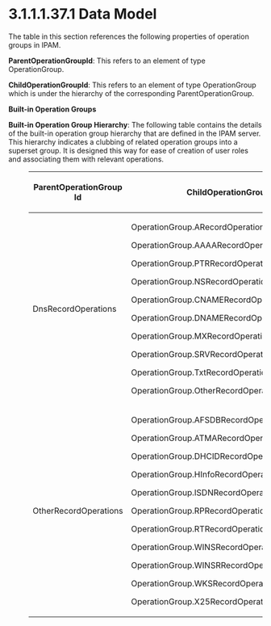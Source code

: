 <html dir="LTR" xmlns:mshelp="http://msdn.microsoft.com/mshelp" xmlns:ddue="http://ddue.schemas.microsoft.com/authoring/2003/5" xmlns:xlink="http://www.w3.org/1999/xlink" xmlns:tool="http://www.microsoft.com/tooltip">
 <body>
 <div id="header">
 <h1 class="heading">3.1.1.1.37.1 Data Model</h1>
 </div>
 <div id="mainSection">
 <div id="mainBody">
 <div id="allHistory" class="saveHistory"></div>
 <div id="sectionSection0" class="section" name="collapseableSection">
 

<p>The table in this section references the following
properties of operation groups in IPAM.</p>

<p><b>ParentOperationGroupId</b>: This refers to an
element of type OperationGroup. </p>

<p><b>ChildOperationGroupId</b>: This refers to an
element of type OperationGroup which is under the hierarchy of the
corresponding ParentOperationGroup.</p>

<p><b>Built-in Operation Groups</b></p>

<p><b>Built-in Operation Group Hierarchy</b>: The
following table contains the details of the built-in operation group hierarchy
that are defined in the IPAM server. This hierarchy indicates a clubbing of
related operation groups into a superset group. It is designed this way for
ease of creation of user roles and associating them with relevant operations.</p>

<dl>
<dd>
<table>
 <thead>
 <tr>
 <th>
 <p>ParentOperationGroup Id</p>
 </th>
 <th>
 <dl>
<dd>
<dl>
<dd>
<p>ChildOperationGroupId</p>
</dd></dl></dd></dl>
 </th>
 </tr>
 </thead>
 <tr>
 <td>
 <p>DnsRecordOperations</p>
 </td>
 <td>
 <p>OperationGroup.ARecordOperations</p>
 <p>OperationGroup.AAAARecordOperations</p>
 <p>OperationGroup.PTRRecordOperations</p>
 <p>OperationGroup.NSRecordOperations</p>
 <p>OperationGroup.CNAMERecordOperations</p>
 <p>OperationGroup.DNAMERecordOperations</p>
 <p>OperationGroup.MXRecordOperations</p>
 <p>OperationGroup.SRVRecordOperations</p>
 <p>OperationGroup.TxtRecordOperations</p>
 <p>OperationGroup.OtherRecordOperations</p>
 </td>
 </tr>
 <tr>
 <td>
 <p>OtherRecordOperations</p>
 </td>
 <td>
 <p>OperationGroup.AFSDBRecordOperations</p>
 <p>OperationGroup.ATMARecordOperations</p>
 <p>OperationGroup.DHCIDRecordOperations</p>
 <p>OperationGroup.HInfoRecordOperations</p>
 <p>OperationGroup.ISDNRecordOperations</p>
 <p>OperationGroup.RPRecordOperations</p>
 <p>OperationGroup.RTRecordOperations</p>
 <p>OperationGroup.WINSRecordOperations</p>
 <p>OperationGroup.WINSRRecordOperations</p>
 <p>OperationGroup.WKSRecordOperations</p>
 <p>OperationGroup.X25RecordOperations</p>
 </td>
 </tr>
</table>
</dd></dl>

<p> </p>


 </div>
 </div>
 </div>
 </body>
</html>